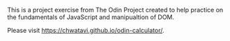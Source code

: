 This is a project exercise from The Odin Project created to help practice on the fundamentals of JavaScript and manipualtion of DOM.

Please visit https://chwatavi.github.io/odin-calculator/.